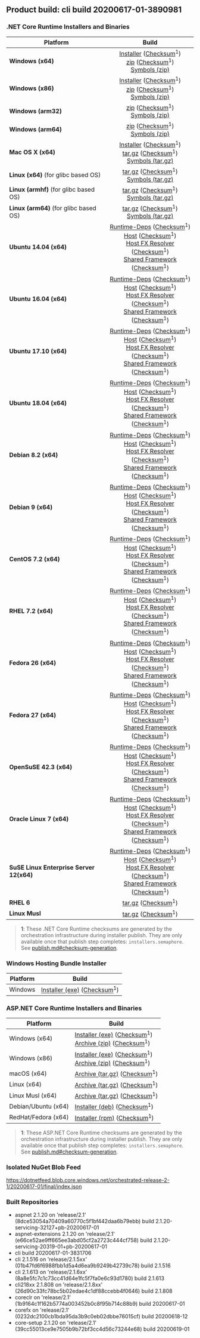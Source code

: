 ## Product build: cli build 20200617-01-3890981

### .NET Core Runtime Installers and Binaries

| Platform | Build |
|---------|:----------:|
| **Windows (x64)**                         | [Installer][win-x64-installer] ([Checksum][win-x64-installer-checksum]<sup>1</sup>)<br>[zip][win-x64-zip]   ([Checksum][win-x64-zip-checksum]<sup>1</sup>)<br>[Symbols (zip)][win-x64-symbols-zip]   |
| **Windows (x86)**                         | [Installer][win-x86-installer] ([Checksum][win-x86-installer-checksum]<sup>1</sup>)<br>[zip][win-x86-zip]   ([Checksum][win-x86-zip-checksum]<sup>1</sup>)<br>[Symbols (zip)][win-x86-symbols-zip]   |
| **Windows (arm32)**                       |                                                                                        [zip][win-arm-zip]   ([Checksum][win-arm-zip-checksum]<sup>1</sup>)<br>[Symbols (zip)][win-arm-symbols-zip]   |
| **Windows (arm64)**                       |                                                                                        [zip][win-arm64-zip] ([Checksum][win-arm64-zip-checksum]<sup>1</sup>)<br>[Symbols (zip)][win-arm64-symbols-zip] |
| **Mac OS X (x64)**                        | [Installer][osx-installer] ([Checksum][osx-installer-checksum]<sup>1</sup>)<br>[tar.gz][osx-targz]          ([Checksum][osx-targz-checksum]<sup>1</sup>)<br>[Symbols (tar.gz)][osx-symbols-targz]       |
| **Linux (x64)** (for glibc based OS)      |                                                                                        [tar.gz][linux-x64-targz] ([Checksum][linux-x64-targz-checksum]<sup>1</sup>)<br>[Symbols (tar.gz)][linux-x64-symbols-targz] |
| **Linux (armhf)** (for glibc based OS)    |                                                                                        [tar.gz][linux-arm-targz] ([Checksum][linux-arm-targz-checksum]<sup>1</sup>)<br>[Symbols (tar.gz)][linux-arm-symbols-targz] |
| **Linux (arm64)** (for glibc based OS)    |                                                                                        [tar.gz][linux-arm64-targz] ([Checksum][linux-arm64-targz-checksum]<sup>1</sup>)<br>[Symbols (tar.gz)][linux-arm64-symbols-targz] |
| **Ubuntu 14.04 (x64)**                    | [Runtime-Deps][ubuntu-14.04-runtime-deps] ([Checksum][ubuntu-14.04-runtime-deps-checksum]<sup>1</sup>)<br>[Host][deb-package-host] ([Checksum][deb-package-host-checksum]<sup>1</sup>)<br>[Host FX Resolver][deb-package-hostfxr] ([Checksum][deb-package-hostfxr-checksum]<sup>1</sup>)<br>[Shared Framework][deb-package-sharedfx] ([Checksum][deb-package-sharedfx-checksum]<sup>1</sup>)<br> |
| **Ubuntu 16.04 (x64)**                    | [Runtime-Deps][ubuntu-16.04-runtime-deps] ([Checksum][ubuntu-16.04-runtime-deps-checksum]<sup>1</sup>)<br>[Host][deb-package-host] ([Checksum][deb-package-host-checksum]<sup>1</sup>)<br>[Host FX Resolver][deb-package-hostfxr] ([Checksum][deb-package-hostfxr-checksum]<sup>1</sup>)<br>[Shared Framework][deb-package-sharedfx] ([Checksum][deb-package-sharedfx-checksum]<sup>1</sup>)<br> |
| **Ubuntu 17.10 (x64)**                    | [Runtime-Deps][ubuntu-17.10-runtime-deps] ([Checksum][ubuntu-17.10-runtime-deps-checksum]<sup>1</sup>)<br>[Host][deb-package-host] ([Checksum][deb-package-host-checksum]<sup>1</sup>)<br>[Host FX Resolver][deb-package-hostfxr] ([Checksum][deb-package-hostfxr-checksum]<sup>1</sup>)<br>[Shared Framework][deb-package-sharedfx] ([Checksum][deb-package-sharedfx-checksum]<sup>1</sup>)<br> |
| **Ubuntu 18.04 (x64)**                    | [Runtime-Deps][ubuntu-18.04-runtime-deps] ([Checksum][ubuntu-18.04-runtime-deps-checksum]<sup>1</sup>)<br>[Host][deb-package-host] ([Checksum][deb-package-host-checksum]<sup>1</sup>)<br>[Host FX Resolver][deb-package-hostfxr] ([Checksum][deb-package-hostfxr-checksum]<sup>1</sup>)<br>[Shared Framework][deb-package-sharedfx] ([Checksum][deb-package-sharedfx-checksum]<sup>1</sup>)<br> |
| **Debian 8.2 (x64)**                      | [Runtime-Deps][debian-8.2-runtime-deps]   ([Checksum][debian-8.2-runtime-deps-checksum]<sup>1</sup>)<br>[Host][deb-package-host] ([Checksum][deb-package-host-checksum]<sup>1</sup>)<br>[Host FX Resolver][deb-package-hostfxr] ([Checksum][deb-package-hostfxr-checksum]<sup>1</sup>)<br>[Shared Framework][deb-package-sharedfx] ([Checksum][deb-package-sharedfx-checksum]<sup>1</sup>)<br> |
| **Debian 9 (x64)**                        | [Runtime-Deps][debian-9-runtime-deps]     ([Checksum][debian-9-runtime-deps-checksum]<sup>1</sup>)<br>[Host][deb-package-host] ([Checksum][deb-package-host-checksum]<sup>1</sup>)<br>[Host FX Resolver][deb-package-hostfxr] ([Checksum][deb-package-hostfxr-checksum]<sup>1</sup>)<br>[Shared Framework][deb-package-sharedfx] ([Checksum][deb-package-sharedfx-checksum]<sup>1</sup>)<br> |
| **CentOS 7.2 (x64)**                      | [Runtime-Deps][centos-7-runtime-deps]      ([Checksum][centos-7-runtime-deps-checksum]<sup>1</sup>)<br>[Host][rpm-package-host] ([Checksum][rpm-package-host-checksum]<sup>1</sup>)<br>[Host FX Resolver][rpm-package-hostfxr]       ([Checksum][rpm-package-hostfxr-checksum]<sup>1</sup>)<br>[Shared Framework][rpm-package-sharedfx]       ([Checksum][rpm-package-sharedfx-checksum]<sup>1</sup>)<br> |
| **RHEL 7.2 (x64)**                        | [Runtime-Deps][rhel-7-runtime-deps]        ([Checksum][rhel-7-runtime-deps-checksum]<sup>1</sup>)<br>[Host][rpm-package-host] ([Checksum][rpm-package-host-checksum]<sup>1</sup>)<br>[Host FX Resolver][rpm-package-hostfxr]       ([Checksum][rpm-package-hostfxr-checksum]<sup>1</sup>)<br>[Shared Framework][rpm-package-sharedfx]       ([Checksum][rpm-package-sharedfx-checksum]<sup>1</sup>)<br> |
| **Fedora 26 (x64)**                       | [Runtime-Deps][fedora-26-runtime-deps]     ([Checksum][fedora-26-runtime-deps-checksum]<sup>1</sup>)<br>[Host][rpm-package-host] ([Checksum][rpm-package-host-checksum]<sup>1</sup>)<br>[Host FX Resolver][rpm-package-hostfxr]       ([Checksum][rpm-package-hostfxr-checksum]<sup>1</sup>)<br>[Shared Framework][rpm-package-sharedfx]       ([Checksum][rpm-package-sharedfx-checksum]<sup>1</sup>)<br> |
| **Fedora 27 (x64)**                       | [Runtime-Deps][fedora-27-runtime-deps]     ([Checksum][fedora-27-runtime-deps-checksum]<sup>1</sup>)<br>[Host][rpm-package-host] ([Checksum][rpm-package-host-checksum]<sup>1</sup>)<br>[Host FX Resolver][rpm-package-hostfxr]       ([Checksum][rpm-package-hostfxr-checksum]<sup>1</sup>)<br>[Shared Framework][rpm-package-sharedfx]       ([Checksum][rpm-package-sharedfx-checksum]<sup>1</sup>)<br> |
| **OpenSuSE 42.3 (x64)**                   | [Runtime-Deps][opensuse-42-runtime-deps]  ([Checksum][opensuse-42-runtime-deps-checksum]<sup>1</sup>)<br>[Host][rpm-package-host] ([Checksum][rpm-package-host-checksum]<sup>1</sup>)<br>[Host FX Resolver][rpm-package-hostfxr]       ([Checksum][rpm-package-hostfxr-checksum]<sup>1</sup>)<br>[Shared Framework][rpm-package-sharedfx]       ([Checksum][rpm-package-sharedfx-checksum]<sup>1</sup>)<br> |
| **Oracle Linux 7 (x64)**                  | [Runtime-Deps][oraclelinux-7-runtime-deps] ([Checksum][oraclelinux-7-runtime-deps-checksum]<sup>1</sup>)<br>[Host][rpm-package-host] ([Checksum][rpm-package-host-checksum]<sup>1</sup>)<br>[Host FX Resolver][rpm-package-hostfxr]       ([Checksum][rpm-package-hostfxr-checksum]<sup>1</sup>)<br>[Shared Framework][rpm-package-sharedfx]       ([Checksum][rpm-package-sharedfx-checksum]<sup>1</sup>)<br> |
| **SuSE Linux Enterprise Server 12(x64)**  | [Runtime-Deps][sles-12-runtime-deps] ([Checksum][sles-12-runtime-deps-checksum]<sup>1</sup>)<br>[Host][rpm-package-host] ([Checksum][rpm-package-host-checksum]<sup>1</sup>)<br>[Host FX Resolver][rpm-package-hostfxr]       ([Checksum][rpm-package-hostfxr-checksum]<sup>1</sup>)<br>[Shared Framework][rpm-package-sharedfx]       ([Checksum][rpm-package-sharedfx-checksum]<sup>1</sup>)<br> |
| **RHEL 6**                                |                                                                                        [tar.gz][rhel-6-targz]                    ([Checksum][rhel-6-targz-checksum]<sup>1</sup>)|
| **Linux Musl**                            |                                                                                        [tar.gz][musl-x64-targz]                ([Checksum][musl-x64-targz-checksum]<sup>1</sup>)|

[win-x64-installer]: https://dotnetfeed.blob.core.windows.net/orchestrated-release-2-1/20200617-01/final/assets/Runtime/2.1.20/dotnet-runtime-2.1.20-win-x64.exe
[win-x64-installer-checksum]: https://dotnetclichecksums.blob.core.windows.net/dotnet/Runtime/2.1.20/dotnet-runtime-2.1.20-win-x64.exe.sha512
[win-x64-zip]: https://dotnetfeed.blob.core.windows.net/orchestrated-release-2-1/20200617-01/final/assets/Runtime/2.1.20/dotnet-runtime-2.1.20-win-x64.zip
[win-x64-zip-checksum]: https://dotnetclichecksums.blob.core.windows.net/dotnet/Runtime/2.1.20/dotnet-runtime-2.1.20-win-x64.zip.sha512
[win-x64-symbols-zip]: https://dotnetfeed.blob.core.windows.net/orchestrated-release-2-1/20200617-01/final/assets/Runtime/2.1.20/dotnet-runtime-symbols-2.1.20-win-x64.zip

[win-x86-installer]: https://dotnetfeed.blob.core.windows.net/orchestrated-release-2-1/20200617-01/final/assets/Runtime/2.1.20/dotnet-runtime-2.1.20-win-x86.exe
[win-x86-installer-checksum]: https://dotnetclichecksums.blob.core.windows.net/dotnet/Runtime/2.1.20/dotnet-runtime-2.1.20-win-x86.exe.sha512
[win-x86-zip]: https://dotnetfeed.blob.core.windows.net/orchestrated-release-2-1/20200617-01/final/assets/Runtime/2.1.20/dotnet-runtime-2.1.20-win-x86.zip
[win-x86-zip-checksum]: https://dotnetclichecksums.blob.core.windows.net/dotnet/Runtime/2.1.20/dotnet-runtime-2.1.20-win-x86.zip.sha512
[win-x86-symbols-zip]: https://dotnetfeed.blob.core.windows.net/orchestrated-release-2-1/20200617-01/final/assets/Runtime/2.1.20/dotnet-runtime-symbols-2.1.20-win-x86.zip

[win-arm-zip]: https://dotnetfeed.blob.core.windows.net/orchestrated-release-2-1/20200617-01/final/assets/Runtime/2.1.20/dotnet-runtime-2.1.20-win-arm.zip
[win-arm-zip-checksum]: https://dotnetclichecksums.blob.core.windows.net/dotnet/Runtime/2.1.20/dotnet-runtime-2.1.20-win-arm.zip.sha512
[win-arm-symbols-zip]: https://dotnetfeed.blob.core.windows.net/orchestrated-release-2-1/20200617-01/final/assets/Runtime/2.1.20/dotnet-runtime-symbols-2.1.20-win-arm.zip

[win-arm64-zip]: https://dotnetfeed.blob.core.windows.net/orchestrated-release-2-1/20200617-01/final/assets/Runtime/2.1.20/dotnet-runtime-2.1.20-win-arm64.zip
[win-arm64-zip-checksum]: https://dotnetclichecksums.blob.core.windows.net/dotnet/Runtime/2.1.20/dotnet-runtime-2.1.20-win-arm64.zip.sha512
[win-arm64-symbols-zip]: https://dotnetfeed.blob.core.windows.net/orchestrated-release-2-1/20200617-01/final/assets/Runtime/2.1.20/dotnet-runtime-symbols-2.1.20-win-arm64.zip

[osx-installer]: https://dotnetfeed.blob.core.windows.net/orchestrated-release-2-1/20200617-01/final/assets/Runtime/2.1.20/dotnet-runtime-2.1.20-osx-x64.pkg
[osx-installer-checksum]: https://dotnetclichecksums.blob.core.windows.net/dotnet/Runtime/2.1.20/dotnet-runtime-2.1.20-osx-x64.pkg.sha512
[osx-targz]: https://dotnetfeed.blob.core.windows.net/orchestrated-release-2-1/20200617-01/final/assets/Runtime/2.1.20/dotnet-runtime-2.1.20-osx-x64.tar.gz
[osx-targz-checksum]: https://dotnetclichecksums.blob.core.windows.net/dotnet/Runtime/2.1.20/dotnet-runtime-2.1.20-osx-x64.tar.gz.sha512
[osx-symbols-targz]: https://dotnetfeed.blob.core.windows.net/orchestrated-release-2-1/20200617-01/final/assets/Runtime/2.1.20/dotnet-runtime-symbols-2.1.20-osx-x64.tar.gz

[linux-x64-targz]: https://dotnetfeed.blob.core.windows.net/orchestrated-release-2-1/20200617-01/final/assets/Runtime/2.1.20/dotnet-runtime-2.1.20-linux-x64.tar.gz
[linux-x64-targz-checksum]: https://dotnetclichecksums.blob.core.windows.net/dotnet/Runtime/2.1.20/dotnet-runtime-2.1.20-linux-x64.tar.gz.sha512
[linux-x64-symbols-targz]: https://dotnetfeed.blob.core.windows.net/orchestrated-release-2-1/20200617-01/final/assets/Runtime/2.1.20/dotnet-runtime-symbols-2.1.20-linux-x64.tar.gz
[linux-arm-targz]: https://dotnetfeed.blob.core.windows.net/orchestrated-release-2-1/20200617-01/final/assets/Runtime/2.1.20/dotnet-runtime-2.1.20-linux-arm.tar.gz
[linux-arm-targz-checksum]: https://dotnetclichecksums.blob.core.windows.net/dotnet/Runtime/2.1.20/dotnet-runtime-2.1.20-linux-arm.tar.gz.sha512
[linux-arm-symbols-targz]: https://dotnetfeed.blob.core.windows.net/orchestrated-release-2-1/20200617-01/final/assets/Runtime/2.1.20/dotnet-runtime-symbols-2.1.20-linux-arm.tar.gz
[linux-arm64-targz]: https://dotnetfeed.blob.core.windows.net/orchestrated-release-2-1/20200617-01/final/assets/Runtime/2.1.20/dotnet-runtime-2.1.20-linux-arm64.tar.gz
[linux-arm64-targz-checksum]: https://dotnetclichecksums.blob.core.windows.net/dotnet/Runtime/2.1.20/dotnet-runtime-2.1.20-linux-arm64.tar.gz.sha512
[linux-arm64-symbols-targz]: https://dotnetfeed.blob.core.windows.net/orchestrated-release-2-1/20200617-01/final/assets/Runtime/2.1.20/dotnet-runtime-symbols-2.1.20-linux-arm64.tar.gz

[ubuntu-14.04-runtime-deps]: https://dotnetfeed.blob.core.windows.net/orchestrated-release-2-1/20200617-01/final/assets/Runtime/2.1.20/dotnet-runtime-deps-2.1.20-ubuntu.14.04-x64.deb
[ubuntu-14.04-runtime-deps-checksum]: https://dotnetclichecksums.blob.core.windows.net/dotnet/Runtime/2.1.20/dotnet-runtime-deps-2.1.20-ubuntu.14.04-x64.deb.sha512

[ubuntu-16.04-runtime-deps]: https://dotnetfeed.blob.core.windows.net/orchestrated-release-2-1/20200617-01/final/assets/Runtime/2.1.20/dotnet-runtime-deps-2.1.20-ubuntu.16.04-x64.deb
[ubuntu-16.04-runtime-deps-checksum]: https://dotnetclichecksums.blob.core.windows.net/dotnet/Runtime/2.1.20/dotnet-runtime-deps-2.1.20-ubuntu.16.04-x64.deb.sha512

[ubuntu-17.10-runtime-deps]: https://dotnetfeed.blob.core.windows.net/orchestrated-release-2-1/20200617-01/final/assets/Runtime/2.1.20/dotnet-runtime-deps-2.1.20-ubuntu.17.10-x64.deb
[ubuntu-17.10-runtime-deps-checksum]: https://dotnetclichecksums.blob.core.windows.net/dotnet/Runtime/2.1.20/dotnet-runtime-deps-2.1.20-ubuntu.17.10-x64.deb.sha512

[ubuntu-18.04-runtime-deps]: https://dotnetfeed.blob.core.windows.net/orchestrated-release-2-1/20200617-01/final/assets/Runtime/2.1.20/dotnet-runtime-deps-2.1.20-ubuntu.18.04-x64.deb
[ubuntu-18.04-runtime-deps-checksum]: https://dotnetclichecksums.blob.core.windows.net/dotnet/Runtime/2.1.20/dotnet-runtime-deps-2.1.20-ubuntu.18.04-x64.deb.sha512

[debian-8.2-runtime-deps]: https://dotnetfeed.blob.core.windows.net/orchestrated-release-2-1/20200617-01/final/assets/Runtime/2.1.20/dotnet-runtime-deps-2.1.20-debian.8-x64.deb
[debian-8.2-runtime-deps-checksum]: https://dotnetclichecksums.blob.core.windows.net/dotnet/Runtime/2.1.20/dotnet-runtime-deps-2.1.20-debian.8-x64.deb.sha512

[debian-9-runtime-deps]: https://dotnetfeed.blob.core.windows.net/orchestrated-release-2-1/20200617-01/final/assets/Runtime/2.1.20/dotnet-runtime-deps-2.1.20-debian.9-x64.deb
[debian-9-runtime-deps-checksum]: https://dotnetclichecksums.blob.core.windows.net/dotnet/Runtime/2.1.20/dotnet-runtime-deps-2.1.20-debian.9-x64.deb.sha512

[centos-7-runtime-deps]: https://dotnetfeed.blob.core.windows.net/orchestrated-release-2-1/20200617-01/final/assets/Runtime/2.1.20/dotnet-runtime-deps-2.1.20-centos.7-x64.rpm
[centos-7-runtime-deps-checksum]: https://dotnetclichecksums.blob.core.windows.net/dotnet/Runtime/2.1.20/dotnet-runtime-deps-2.1.20-centos.7-x64.rpm.sha512

[rhel-7-runtime-deps]: https://dotnetfeed.blob.core.windows.net/orchestrated-release-2-1/20200617-01/final/assets/Runtime/2.1.20/dotnet-runtime-deps-2.1.20-rhel.7-x64.rpm
[rhel-7-runtime-deps-checksum]: https://dotnetclichecksums.blob.core.windows.net/dotnet/Runtime/2.1.20/dotnet-runtime-deps-2.1.20-rhel.7-x64.rpm.sha512

[fedora-26-runtime-deps]: https://dotnetfeed.blob.core.windows.net/orchestrated-release-2-1/20200617-01/final/assets/Runtime/2.1.20/dotnet-runtime-deps-2.1.20-fedora.26-x64.rpm
[fedora-26-runtime-deps-checksum]: https://dotnetclichecksums.blob.core.windows.net/dotnet/Runtime/2.1.20/dotnet-runtime-deps-2.1.20-fedora.26-x64.rpm.sha512

[fedora-27-runtime-deps]: https://dotnetfeed.blob.core.windows.net/orchestrated-release-2-1/20200617-01/final/assets/Runtime/2.1.20/dotnet-runtime-deps-2.1.20-fedora.27-x64.rpm
[fedora-27-runtime-deps-checksum]: https://dotnetclichecksums.blob.core.windows.net/dotnet/Runtime/2.1.20/dotnet-runtime-deps-2.1.20-fedora.27-x64.rpm.sha512

[opensuse-42-runtime-deps]: https://dotnetfeed.blob.core.windows.net/orchestrated-release-2-1/20200617-01/final/assets/Runtime/2.1.20/dotnet-runtime-deps-2.1.20-opensuse.42-x64.rpm
[opensuse-42-runtime-deps-checksum]: https://dotnetclichecksums.blob.core.windows.net/dotnet/Runtime/2.1.20/dotnet-runtime-deps-2.1.20-opensuse.42-x64.rpm.sha512

[oraclelinux-7-runtime-deps]: https://dotnetfeed.blob.core.windows.net/orchestrated-release-2-1/20200617-01/final/assets/Runtime/2.1.20/dotnet-runtime-deps-2.1.20-oraclelinux.7-x64.rpm
[oraclelinux-7-runtime-deps-checksum]: https://dotnetclichecksums.blob.core.windows.net/dotnet/Runtime/2.1.20/dotnet-runtime-deps-2.1.20-oraclelinux.7-x64.rpm.sha512

[sles-12-runtime-deps]: https://dotnetfeed.blob.core.windows.net/orchestrated-release-2-1/20200617-01/final/assets/Runtime/2.1.20/dotnet-runtime-deps-2.1.20-sles.12-x64.rpm
[sles-12-runtime-deps-checksum]: https://dotnetclichecksums.blob.core.windows.net/dotnet/Runtime/2.1.20/dotnet-runtime-deps-2.1.20-sles.12-x64.rpm.sha512

[deb-package-host]: https://dotnetfeed.blob.core.windows.net/orchestrated-release-2-1/20200617-01/final/assets/Runtime/2.1.20/dotnet-host-2.1.20-x64.deb
[deb-package-host-checksum]: https://dotnetclichecksums.blob.core.windows.net/dotnet/Runtime/2.1.20/dotnet-host-2.1.20-x64.deb.sha512
[deb-package-hostfxr]: https://dotnetfeed.blob.core.windows.net/orchestrated-release-2-1/20200617-01/final/assets/Runtime/2.1.20/dotnet-hostfxr-2.1.20-x64.deb
[deb-package-hostfxr-checksum]: https://dotnetclichecksums.blob.core.windows.net/dotnet/Runtime/2.1.20/dotnet-hostfxr-2.1.20-x64.deb.sha512
[deb-package-sharedfx]: https://dotnetfeed.blob.core.windows.net/orchestrated-release-2-1/20200617-01/final/assets/Runtime/2.1.20/dotnet-runtime-2.1.20-x64.deb
[deb-package-sharedfx-checksum]: https://dotnetclichecksums.blob.core.windows.net/dotnet/Runtime/2.1.20/dotnet-runtime-2.1.20-x64.deb.sha512

[rpm-package-host]: https://dotnetfeed.blob.core.windows.net/orchestrated-release-2-1/20200617-01/final/assets/Runtime/2.1.20/dotnet-host-2.1.20-x64.rpm
[rpm-package-host-checksum]: https://dotnetclichecksums.blob.core.windows.net/dotnet/Runtime/2.1.20/dotnet-host-2.1.20-x64.rpm.sha512
[rpm-package-hostfxr]: https://dotnetfeed.blob.core.windows.net/orchestrated-release-2-1/20200617-01/final/assets/Runtime/2.1.20/dotnet-hostfxr-2.1.20-x64.rpm
[rpm-package-hostfxr-checksum]: https://dotnetclichecksums.blob.core.windows.net/dotnet/Runtime/2.1.20/dotnet-hostfxr-2.1.20-x64.rpm.sha512
[rpm-package-sharedfx]: https://dotnetfeed.blob.core.windows.net/orchestrated-release-2-1/20200617-01/final/assets/Runtime/2.1.20/dotnet-runtime-2.1.20-x64.rpm
[rpm-package-sharedfx-checksum]: https://dotnetclichecksums.blob.core.windows.net/dotnet/Runtime/2.1.20/dotnet-runtime-2.1.20-x64.rpm.sha512

[rhel-6-targz]: https://dotnetfeed.blob.core.windows.net/orchestrated-release-2-1/20200617-01/final/assets/Runtime/2.1.20/dotnet-runtime-2.1.20-rhel.6-x64.tar.gz
[rhel-6-targz-checksum]: https://dotnetclichecksums.blob.core.windows.net/dotnet/Runtime/2.1.20/dotnet-runtime-2.1.20-rhel.6-x64.tar.gz.sha512

[musl-x64-targz]: https://dotnetfeed.blob.core.windows.net/orchestrated-release-2-1/20200617-01/final/assets/Runtime/2.1.20/dotnet-runtime-2.1.20-linux-musl-x64.tar.gz
[musl-x64-targz-checksum]: https://dotnetclichecksums.blob.core.windows.net/dotnet/Runtime/2.1.20/dotnet-runtime-2.1.20-linux-musl-x64.tar.gz.sha512

> **1**: These .NET Core Runtime checksums are generated by the orchestration infrastructure during installer publish. They are only available once that publish step completes: `installers.semaphore`. See [publish.md#checksum-generation](https://github.com/dotnet/core-eng/blob/master/Documentation/Orchestrated-Build/Api/publish.md#checksum-generation).


### Windows Hosting Bundle Installer

Platform              | Build
----------------------|---------------------
Windows               | [Installer (exe)][dotnet-hosting-win-exe] ([Checksum][dotnet-hosting-win-exe-checksum]<sup>1</sup>)

[dotnet-hosting-win-exe]: https://dotnetfeed.blob.core.windows.net/orchestrated-release-2-1/20200617-01/final/assets/aspnetcore/Runtime/2.1.20/dotnet-hosting-2.1.20-win.exe
[dotnet-hosting-win-exe-checksum]: https://dotnetclichecksums.blob.core.windows.net/dotnet/aspnetcore/Runtime/2.1.20/dotnet-hosting-2.1.20-win.exe.sha512


### ASP.NET Core Runtime Installers and Binaries

Platform              | Build
----------------------|---------------------
Windows (x64)         | [Installer (exe)][aspnetcore-win-x64-exe] ([Checksum][aspnetcore-win-x64-exe-checksum]<sup>1</sup>)<br>[Archive (zip)][aspnetcore-win-x64-zip] ([Checksum][aspnetcore-win-x64-zip-checksum]<sup>1</sup>)
Windows (x86)         | [Installer (exe)][aspnetcore-win-x86-exe] ([Checksum][aspnetcore-win-x86-exe-checksum]<sup>1</sup>)<br>[Archive (zip)][aspnetcore-win-x86-zip] ([Checksum][aspnetcore-win-x86-zip-checksum]<sup>1</sup>)
macOS (x64)           | [Archive (tar.gz)][aspnetcore-osx-x64-tar] ([Checksum][aspnetcore-osx-x64-tar-checksum]<sup>1</sup>)
Linux (x64)           | [Archive (tar.gz)][aspnetcore-linux-x64-tar] ([Checksum][aspnetcore-linux-x64-tar-checksum]<sup>1</sup>)
Linux Musl (x64)      | [Archive (tar.gz)][aspnetcore-linux-musl-x64-tar] ([Checksum][aspnetcore-linux-musl-x64-tar-checksum]<sup>1</sup>)
Debian/Ubuntu (x64)   | [Installer (deb)][aspnetcore-debian-x64-deb] ([Checksum][aspnetcore-debian-x64-deb-checksum]<sup>1</sup>)
RedHat/Fedora (x64)   | [Installer (rpm)][aspnetcore-redhat-x64-rpm] ([Checksum][aspnetcore-redhat-x64-rpm-checksum]<sup>1</sup>)

[aspnetcore-win-x64-zip]: https://dotnetfeed.blob.core.windows.net/orchestrated-release-2-1/20200617-01/final/assets/aspnetcore/Runtime/2.1.20/aspnetcore-runtime-2.1.20-win-x64.zip
[aspnetcore-win-x64-zip-checksum]: https://dotnetclichecksums.blob.core.windows.net/dotnet/aspnetcore/Runtime/2.1.20/aspnetcore-runtime-2.1.20-win-x64.zip.sha512
[aspnetcore-win-x64-exe]: https://dotnetfeed.blob.core.windows.net/orchestrated-release-2-1/20200617-01/final/assets/aspnetcore/Runtime/2.1.20/aspnetcore-runtime-2.1.20-win-x64.exe
[aspnetcore-win-x64-exe-checksum]: https://dotnetclichecksums.blob.core.windows.net/dotnet/aspnetcore/Runtime/2.1.20/aspnetcore-runtime-2.1.20-win-x64.exe.sha512

[aspnetcore-win-x86-zip]: https://dotnetfeed.blob.core.windows.net/orchestrated-release-2-1/20200617-01/final/assets/aspnetcore/Runtime/2.1.20/aspnetcore-runtime-2.1.20-win-x86.zip
[aspnetcore-win-x86-zip-checksum]: https://dotnetclichecksums.blob.core.windows.net/dotnet/aspnetcore/Runtime/2.1.20/aspnetcore-runtime-2.1.20-win-x86.zip.sha512
[aspnetcore-win-x86-exe]: https://dotnetfeed.blob.core.windows.net/orchestrated-release-2-1/20200617-01/final/assets/aspnetcore/Runtime/2.1.20/aspnetcore-runtime-2.1.20-win-x86.exe
[aspnetcore-win-x86-exe-checksum]: https://dotnetclichecksums.blob.core.windows.net/dotnet/aspnetcore/Runtime/2.1.20/aspnetcore-runtime-2.1.20-win-x86.exe.sha512

[aspnetcore-linux-x64-tar]: https://dotnetfeed.blob.core.windows.net/orchestrated-release-2-1/20200617-01/final/assets/aspnetcore/Runtime/2.1.20/aspnetcore-runtime-2.1.20-linux-x64.tar.gz
[aspnetcore-linux-x64-tar-checksum]: https://dotnetclichecksums.blob.core.windows.net/dotnet/aspnetcore/Runtime/2.1.20/aspnetcore-runtime-2.1.20-linux-x64.tar.gz.sha512

[aspnetcore-linux-musl-x64-tar]: https://dotnetfeed.blob.core.windows.net/orchestrated-release-2-1/20200617-01/final/assets/aspnetcore/Runtime/2.1.20/aspnetcore-runtime-2.1.20-linux-musl-x64.tar.gz
[aspnetcore-linux-musl-x64-tar-checksum]: https://dotnetclichecksums.blob.core.windows.net/dotnet/aspnetcore/Runtime/2.1.20/aspnetcore-runtime-2.1.20-linux-musl-x64.tar.gz.sha512

[aspnetcore-osx-x64-tar]: https://dotnetfeed.blob.core.windows.net/orchestrated-release-2-1/20200617-01/final/assets/aspnetcore/Runtime/2.1.20/aspnetcore-runtime-2.1.20-osx-x64.tar.gz
[aspnetcore-osx-x64-tar-checksum]: https://dotnetclichecksums.blob.core.windows.net/dotnet/aspnetcore/Runtime/2.1.20/aspnetcore-runtime-2.1.20-osx-x64.tar.gz.sha512

[aspnetcore-debian-x64-deb]: https://dotnetfeed.blob.core.windows.net/orchestrated-release-2-1/20200617-01/final/assets/aspnetcore/Runtime/2.1.20/aspnetcore-runtime-2.1.20-x64.deb
[aspnetcore-debian-x64-deb-checksum]: https://dotnetclichecksums.blob.core.windows.net/dotnet/aspnetcore/Runtime/2.1.20/aspnetcore-runtime-2.1.20-x64.deb.sha512

[aspnetcore-redhat-x64-rpm]: https://dotnetfeed.blob.core.windows.net/orchestrated-release-2-1/20200617-01/final/assets/aspnetcore/Runtime/2.1.20/aspnetcore-runtime-2.1.20-x64.rpm
[aspnetcore-redhat-x64-rpm-checksum]: https://dotnetclichecksums.blob.core.windows.net/dotnet/aspnetcore/Runtime/2.1.20/aspnetcore-runtime-2.1.20-x64.rpm.sha512

> **1**: These ASP.NET Core Runtime checksums are generated by the orchestration infrastructure during installer publish. They are only available once that publish step completes: `installers.semaphore`. See [publish.md#checksum-generation](https://github.com/dotnet/core-eng/blob/master/Documentation/Orchestrated-Build/Api/publish.md#checksum-generation).


### Isolated NuGet Blob Feed
https://dotnetfeed.blob.core.windows.net/orchestrated-release-2-1/20200617-01/final/index.json

### Built Repositories
 * aspnet 2.1.20 on 'release/2.1' (8dce53054a70409a60770c5f1bf442daa6b79ebb) build 2.1.20-servicing-32127+pb-20200617-01
 * aspnet-extensions 2.1.20 on 'release/2.1' (e66ce52ae9ff665ee3abd05cf2a2723c444cf758) build 2.1.20-servicing-20319-01+pb-20200617-01
 * cli build 20200617-01-3831706
 * cli 2.1.516 on 'release/2.1.5xx' (01b47fd6f6988fbb1d5a4d6ea9b9249b42739c78) build 2.1.516
 * cli 2.1.613 on 'release/2.1.6xx' (8a8e5fc7c1c73cc41d64e1fc5f7fa0e6c93d1780) build 2.1.613
 * cli218xx 2.1.808 on 'release/2.1.8xx' (26d90c33fc78bc5b02edae4c1df88ccebb4f0646) build 2.1.808
 * coreclr on 'release/2.1' (1b9164c1f162b5774a003452b0c8f95b714c88b9) build 20200617-01
 * corefx on 'release/2.1' (0232dc2100cb1bda95da3b9c0eb02dbbe76015cf) build 20200618-12
 * core-setup 2.1.20 on 'release/2.1' (39cc55013ce9e7505b9b72bf3cc4d56c73244e68) build 20200619-01
